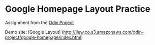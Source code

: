 # Google Homepage Layout Practice
Assignment from the [Odin Project](http://www.theodinproject.com/web-development-101/html-css?ref=lnav)

Demo site: [Google Layout] (http://jlew.co.s3.amazonaws.com/odin-project/google-homepage/index.html)
